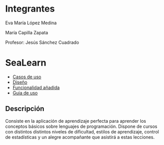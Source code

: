 # Integrantes

Eva María López Medina

María Capilla Zapata

Profesor: Jesús Sánchez Cuadrado

# SeaLearn

- [Casos de uso](requisitos)
- [Diseño](diseño)
- [Funcionalidad añadida](funcionalidad)
- [Guia de uso](guiaDeUso)

## Descripción

Consiste en la aplicación de aprendizaje perfecta para aprender los conceptos básicos sobre lenguajes de programación. Dispone de cursos con distintos distintos niveles de dificultad, estilos de aprendizaje, control de estadísticas y un alegre acompañante que asistirá a estas lecciones.
